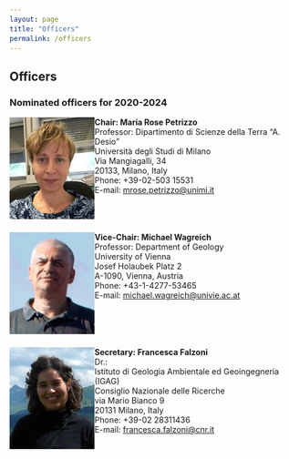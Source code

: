 ```yaml
---
layout: page
title: "Officers"
permalink: /officers
---
```

## Officers

### Nominated officers for 2020-2024

<div style="display:grid; grid-row-gap:20px;">
    <div style="grid-row:1; grid-column:1;">
        <img src="images/person-MRPetrizzo.gif" style="width:150px;" alt="Maria" />
    </div>
    <div style="grid-row:1; grid-column:2;">
        <strong>Chair: Maria Rose Petrizzo</strong><br />
        Professor: Dipartimento di Scienze della Terra “A. Desio”<br />
        Università degli Studi di Milano<br />
        Via Mangiagalli, 34<br />
        20133, Milano, Italy<br />
        Phone: +39-02-503 15531<br />
        E-mail: <a href="mrose.petrizzo@unimi.it">mrose.petrizzo@unimi.it</a>
    </div>
    <div style="grid-row:2; grid-column:1;">
        <img src="images/person-wagreich.gif" style="width:150px;" alt="Michael" />
    </div>
    <div style="grid-row:2; grid-column:2;">
        <strong>Vice-Chair: Michael Wagreich</strong><br />
        Professor: Department of Geology<br />
        University of Vienna<br />
        Josef Holaubek Platz 2<br />
        A-1090, Vienna, Austria<br />
        Phone: +43-1-4277-53465<br />
        E-mail: <a href="michael.wagreich@univie.ac.at">michael.wagreich@univie.ac.at</a>
    </div>
    <div style="grid-row:3; grid-column:1;">
        <img src="images/person-FFalzoni.gif" style="width:150px;" alt="Francesca" />
    </div>
    <div style="grid-row:3; grid-column:2;">
        <strong>Secretary: Francesca Falzoni</strong><br />
       Dr.:<br />
        Istituto di Geologia Ambientale ed Geoingegneria (IGAG)<br />
        Consiglio Nazionale delle Ricerche<br /> 
        via Mario Bianco 9<br />
        20131 Milano, Italy<br />
        Phone: +39-02 28311436<br />
        E-mail: <a href="francesca.falzoni@cnr.it">francesca.falzoni@cnr.it</a>
    </div>
</div>
